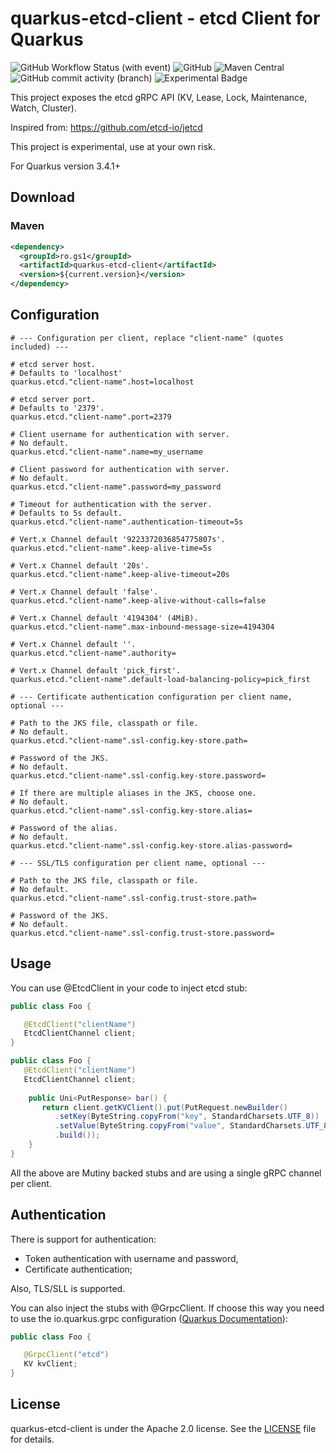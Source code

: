 # quarkus-etcd-client - etcd Client for Quarkus
![GitHub Workflow Status (with event)](https://img.shields.io/github/actions/workflow/status/gs1-romania/quarkus-etcd-client/.github%2Fworkflows%2Fbuild.yml)
![GitHub](https://img.shields.io/github/license/gs1-romania/quarkus-etcd-client)
![Maven Central](https://img.shields.io/maven-central/v/ro.gs1/quarkus-etcd-client)
![GitHub commit activity (branch)](https://img.shields.io/github/commit-activity/m/gs1-romania/quarkus-etcd-client)
![Experimental Badge](https://img.shields.io/badge/experimental-red)

This project exposes the etcd gRPC API (KV, Lease, Lock, Maintenance, Watch, Cluster).

Inspired from: https://github.com/etcd-io/jetcd

This project is experimental, use at your own risk.

For Quarkus version 3.4.1+

## Download

### Maven

```xml
<dependency>
  <groupId>ro.gs1</groupId>
  <artifactId>quarkus-etcd-client</artifactId>
  <version>${current.version}</version>
</dependency>
```
## Configuration

```properties
# --- Configuration per client, replace "client-name" (quotes included) ---

# etcd server host.
# Defaults to 'localhost'
quarkus.etcd."client-name".host=localhost

# etcd server port.
# Defaults to '2379'.
quarkus.etcd."client-name".port=2379

# Client username for authentication with server.
# No default.
quarkus.etcd."client-name".name=my_username

# Client password for authentication with server.
# No default.
quarkus.etcd."client-name".password=my_password

# Timeout for authentication with the server. 
# Defaults to 5s default.
quarkus.etcd."client-name".authentication-timeout=5s

# Vert.x Channel default '9223372036854775807s'.
quarkus.etcd."client-name".keep-alive-time=5s

# Vert.x Channel default '20s'.
quarkus.etcd."client-name".keep-alive-timeout=20s

# Vert.x Channel default 'false'.
quarkus.etcd."client-name".keep-alive-without-calls=false

# Vert.x Channel default '4194304' (4MiB).
quarkus.etcd."client-name".max-inbound-message-size=4194304

# Vert.x Channel default ''.
quarkus.etcd."client-name".authority=

# Vert.x Channel default 'pick_first'.
quarkus.etcd."client-name".default-load-balancing-policy=pick_first
```

```properties
# --- Certificate authentication configuration per client name, optional ---

# Path to the JKS file, classpath or file.
# No default.
quarkus.etcd."client-name".ssl-config.key-store.path=

# Password of the JKS.
# No default.
quarkus.etcd."client-name".ssl-config.key-store.password=

# If there are multiple aliases in the JKS, choose one.
# No default.
quarkus.etcd."client-name".ssl-config.key-store.alias=

# Password of the alias.
# No default.
quarkus.etcd."client-name".ssl-config.key-store.alias-password=

# --- SSL/TLS configuration per client name, optional ---

# Path to the JKS file, classpath or file.
# No default.
quarkus.etcd."client-name".ssl-config.trust-store.path=

# Password of the JKS.
# No default.
quarkus.etcd."client-name".ssl-config.trust-store.password=
```

## Usage

You can use @EtcdClient in your code to inject etcd stub:

```java
public class Foo {

   @EtcdClient("clientName")
   EtcdClientChannel client;
}
```


```java
public class Foo {
   @EtcdClient("clientName")
   EtcdClientChannel client;
    
    public Uni<PutResponse> bar() {
       return client.getKVClient().put(PutRequest.newBuilder()
          .setKey(ByteString.copyFrom("key", StandardCharsets.UTF_8))
          .setValue(ByteString.copyFrom("value", StandardCharsets.UTF_8))
          .build());
    }
}
```
All the above are Mutiny backed stubs and are using a single gRPC channel per client.

## Authentication

There is support for authentication:

* Token authentication with username and password,
* Certificate authentication;

Also, TLS/SLL is supported.

You can also inject the stubs with @GrpcClient. 
If choose this way you need to use the io.quarkus.grpc configuration ([Quarkus Documentation](https://quarkus.io/guides/grpc-getting-started)):

```java
public class Foo {

   @GrpcClient("etcd")
   KV kvClient;
}
```

## License
quarkus-etcd-client is under the Apache 2.0 license. See the [LICENSE](https://github.com/gs1-romania/quarkus-etcd-client/blob/master/LICENSE) file for details.